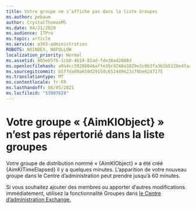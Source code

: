 ```yaml
---
title: Votre groupe ne s’affiche pas dans la liste Groupes
ms.author: pebaum
author: CrystalThomasMS
ms.date: 04/21/2020
ms.audience: ITPro
ms.topic: article
ms.service: o365-administration
ROBOTS: NOINDEX, NOFOLLOW
localization_priority: Normal
ms.assetid: 805eb5f6-1cb0-4b19-82ad-fde38a42808d
ms.openlocfilehash: a9a4cc59288046affe35c9248a3829e3c0b3fa361b5120e47aaeaa34eec7a983
ms.sourcegitcommit: b5f7da89a650d2915dc652449623c78be6247175
ms.translationtype: MT
ms.contentlocale: fr-FR
ms.lasthandoff: 08/05/2021
ms.locfileid: "53907628"
---
```

# <a name="your-group-aimkiobject-not-showing-in-groups-list"></a>Votre groupe « {AimKIObject} » n’est pas répertorié dans la liste groupes

Votre groupe de distribution nommé « {AimKIObject} » a été créé {AimKITimeElapsed} il y a quelques minutes. L’apparition de votre nouveau groupe dans le Centre d’administration peut prendre jusqu’à 60 minutes.
  
Si vous souhaitez ajouter des membres ou apporter d’autres modifications immédiatement, utilisez la fonctionnalité Groupes dans [le Centre d’administration Exchange.](https://outlook.office365.com/ecp/?rfr=Admin_o365&amp;exsvurl=1&amp;mkt=en-US.aspx)
  

